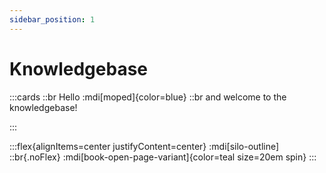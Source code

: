 ```yaml
---
sidebar_position: 1
---
```


# Knowledgebase 

:::cards
::br
Hello :mdi[moped]{color=blue}
::br
and welcome to the knowledgebase!

:::
 
:::flex{alignItems=center justifyContent=center}
:mdi[silo-outline]
::br{.noFlex}
:mdi[book-open-page-variant]{color=teal size=20em spin}
:::


